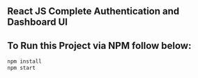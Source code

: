 ## React JS Complete Authentication and Dashboard UI


## To Run this Project via NPM follow below:

```bash
npm install
npm start
```

